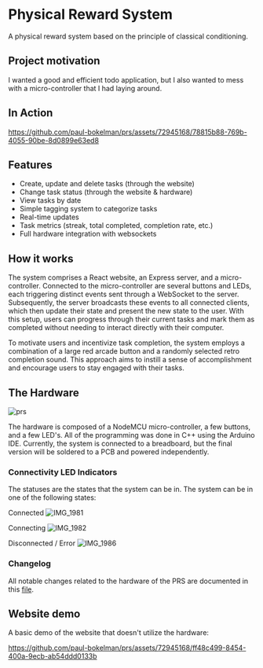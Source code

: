 # Physical Reward System

A physical reward system based on the principle of classical conditioning.

## Project motivation

I wanted a good and efficient todo application, but I also wanted to mess with a micro-controller that I had laying around.

## In Action

https://github.com/paul-bokelman/prs/assets/72945168/78815b88-769b-4055-90be-8d0899e63ed8

## Features

- Create, update and delete tasks (through the website)
- Change task status (through the website & hardware)
- View tasks by date
- Simple tagging system to categorize tasks
- Real-time updates
- Task metrics (streak, total completed, completion rate, etc.)
- Full hardware integration with websockets

## How it works

The system comprises a React website, an Express server, and a micro-controller. Connected to the micro-controller are several buttons and LEDs, each triggering distinct events sent through a WebSocket to the server. Subsequently, the server broadcasts these events to all connected clients, which then update their state and present the new state to the user. With this setup, users can progress through their current tasks and mark them as completed without needing to interact directly with their computer.

To motivate users and incentivize task completion, the system employs a combination of a large red arcade button and a randomly selected retro completion sound. This approach aims to instill a sense of accomplishment and encourage users to stay engaged with their tasks.

## The Hardware

![prs](https://github.com/paul-bokelman/prs/assets/72945168/baa7ec56-547c-4103-8898-5f00f84719d9)

The hardware is composed of a NodeMCU micro-controller, a few buttons, and a few LED's. All of the programming was done in C++ using the Arduino IDE. Currently, the system is connected to a breadboard, but the final version will be soldered to a PCB and powered independently.

### Connectivity LED Indicators

The statuses are the states that the system can be in. The system can be in one of the following states:

Connected
![IMG_1981](https://github.com/paul-bokelman/prs/assets/72945168/a4f84c4d-e820-43a6-a7fa-14250e131a73)

Connecting
![IMG_1982](https://github.com/paul-bokelman/prs/assets/72945168/d4fcb914-f2b0-46e1-b56f-6ee290471e4d)

Disconnected / Error
![IMG_1986](https://github.com/paul-bokelman/prs/assets/72945168/6f7f36de-f4b2-4c83-9901-27ec770db67a)

### Changelog

All notable changes related to the hardware of the PRS are documented in this [file](hardware/changelog.md).

## Website demo

A basic demo of the website that doesn't utilize the hardware:

https://github.com/paul-bokelman/prs/assets/72945168/ff48c499-8454-400a-9ecb-ab54ddd0133b
